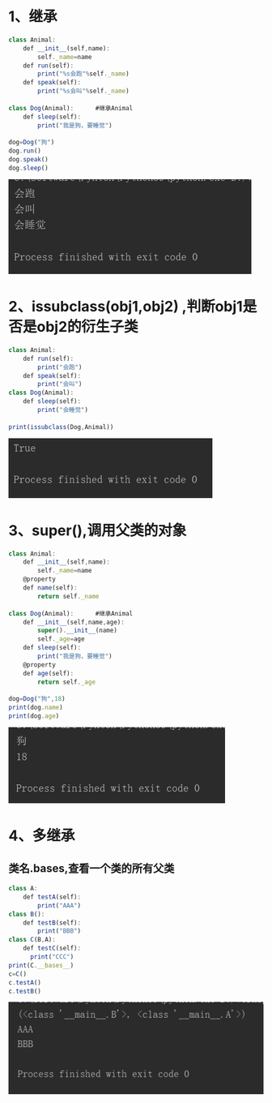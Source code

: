 # **1、继承**

```javascript
class Animal:
    def __init__(self,name):
        self._name=name
    def run(self):
        print("%s会跑"%self._name)
    def speak(self):
        print("%s会叫"%self._name)
        
class Dog(Animal):		#继承Animal
    def sleep(self):
        print("我是狗，要睡觉")
                	         
dog=Dog("狗")
dog.run()
dog.speak()
dog.sleep()
```

![](images/WEBRESOURCE42b7297e945d955e4fe5d12d46189488截图.png)

# **2、issubclass(obj1,obj2) ,判断obj1是否是obj2的衍生子类**

```javascript
class Animal:
    def run(self):
        print("会跑")
    def speak(self):
        print("会叫")
class Dog(Animal):
    def sleep(self):
        print("会睡觉")
        
print(issubclass(Dog,Animal))
```

![](images/WEBRESOURCEe280f9cfa4e2881c5a927c86c3cfc6ef截图.png)

# **3、super(),调用父类的对象**

```javascript
class Animal:
    def __init__(self,name):
        self._name=name
    @property
    def name(self):
        return self._name
        
class Dog(Animal):		#继承Animal
    def __init__(self,name,age):
        super().__init__(name)	 
        self._age=age
    def sleep(self):
        print("我是狗，要睡觉")
    @property
    def age(self):
        return self._age
                	         
dog=Dog("狗",18)
print(dog.name)
print(dog.age)
```

![](images/WEBRESOURCEab5ede53decf990275b029577956dcdd截图.png)

# **4、多继承**

## **类名.__bases__,查看一个类的所有父类**

```javascript
class A:
    def testA(self):
        print("AAA")
class B():
    def testB(self):
        print("BBB")
class C(B,A):
    def testC(self):
      print("CCC")
print(C.__bases__)
c=C()
c.testA()
c.testB()
```

![](images/WEBRESOURCE71eca96898ede233396df0808498619c截图.png)